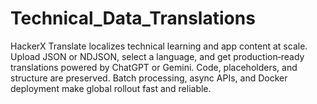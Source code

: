 # Technical_Data_Translations
HackerX Translate localizes technical learning and app content at scale. Upload JSON or NDJSON, select a language, and get production‑ready translations powered by ChatGPT or Gemini. Code, placeholders, and structure are preserved. Batch processing, async APIs, and Docker deployment make global rollout fast and reliable.
